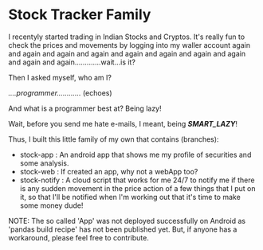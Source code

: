 # Stock Tracker Family

I recentyly started trading in Indian Stocks and Cryptos. It's really fun to check the prices and movements by logging into my waller account again and again and again and again and again and again and again and again and again and again.............wait...is it?

Then I asked myself, who am I?

*....programmer............* (echoes)

And what is a programmer best at? Being lazy!

Wait, before you send me hate e-mails, I meant, being **<i>SMART_LAZY</i>**!

Thus, I built this little family of my own that contains (branches):
* stock-app : An android app that shows me my profile of securities and some analysis.
* stock-web : If created an app, why not a webApp too?
* stock-notify : A cloud script that works for me 24/7 to notify me if there is any sudden movement in the price action of a few things that I put on it, so that I'll be notified when I'm working out that it's time to make some money dude!

NOTE: The so called 'App' was not deployed successfully on Android as 'pandas build recipe' has not been published yet. But, if anyone has a workaround, please feel free to contribute.
